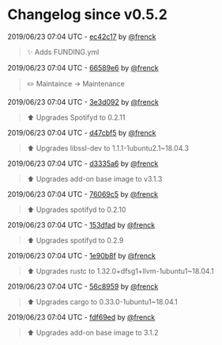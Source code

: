 # Changelog since v0.5.2

2019/06/23 07:04 UTC - [ec42c17](https://github.com/hassio-addons/addon-spotify-connect/commit/ec42c175076d79f78ae04f10be9fb3d4a2c713b9) by [@frenck](https://github.com/frenck)
> :sparkles: Adds FUNDING.yml 

2019/06/23 07:04 UTC - [66589e6](https://github.com/hassio-addons/addon-spotify-connect/commit/66589e60f7855ada03da2160adc68d8fa005c4d9) by [@frenck](https://github.com/frenck)
> :pencil2: Maintaince -> Maintenance 

2019/06/23 07:04 UTC - [3e3d092](https://github.com/hassio-addons/addon-spotify-connect/commit/3e3d09251525713038c36030469ef6858187d8a8) by [@frenck](https://github.com/frenck)
> :arrow_up: Upgrades Spotifyd to 0.2.11 

2019/06/23 07:04 UTC - [d47cbf5](https://github.com/hassio-addons/addon-spotify-connect/commit/d47cbf50a3bdb4c0172c88b45d01738d1d9007d2) by [@frenck](https://github.com/frenck)
> :arrow_up: Upgrades libssl-dev to 1.1.1-1ubuntu2.1~18.04.3 

2019/06/23 07:04 UTC - [d3335a6](https://github.com/hassio-addons/addon-spotify-connect/commit/d3335a636a5bd3b3e5d12cdf4aa3170159c05645) by [@frenck](https://github.com/frenck)
> :arrow_up: Upgrades add-on base image to v3.1.3 

2019/06/23 07:04 UTC - [76069c5](https://github.com/hassio-addons/addon-spotify-connect/commit/76069c5ed7b4d9ccea2108eaca023fc15c97f563) by [@frenck](https://github.com/frenck)
> :arrow_up: Upgrades spotifyd to 0.2.10 

2019/06/23 07:04 UTC - [153dfad](https://github.com/hassio-addons/addon-spotify-connect/commit/153dfad91bba3beea7aa10c188e20a33ae7f0372) by [@frenck](https://github.com/frenck)
> :arrow_up: Upgrades spotifyd to 0.2.9 

2019/06/23 07:04 UTC - [1e90b8f](https://github.com/hassio-addons/addon-spotify-connect/commit/1e90b8fdbf972cc41ec67a4f6dfb089373888bce) by [@frenck](https://github.com/frenck)
> :arrow_up: Upgrades rustc to 1.32.0+dfsg1+llvm-1ubuntu1~18.04.1 

2019/06/23 07:04 UTC - [56c8959](https://github.com/hassio-addons/addon-spotify-connect/commit/56c8959859b3ee2d81cd1deb50c3b3c7f7848da8) by [@frenck](https://github.com/frenck)
> :arrow_up: Upgrades cargo to 0.33.0-1ubuntu1~18.04.1 

2019/06/23 07:04 UTC - [fdf69ed](https://github.com/hassio-addons/addon-spotify-connect/commit/fdf69ed10401186971bc8e43e51b1719483a5497) by [@frenck](https://github.com/frenck)
> :arrow_up: Upgrades add-on base image to 3.1.2 

